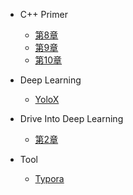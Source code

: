 * C++ Primer

  
  * [第8章](/ProjectDocs/C++_PRIMER/chap8.md)
  * [第9章](/ProjectDocs/C++_PRIMER/chap9.md)
  * [第10章](/ProjectDocs/C++_PRIMER/chap10.md)
* Deep Learning
  * [YoloX](/ProjectDocs/DEEP_LEARN/YoloX.md)
* Drive Into Deep Learning
  * [第2章](ProjectDocs/DRIVEINTODL/chap2.md)



* Tool
  * [Typora](ProjectDocs/TOOLS/typora.md)

